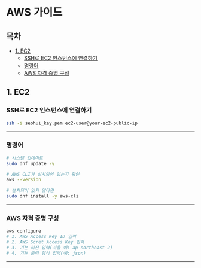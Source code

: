 # AWS 가이드

## 목차

- [1. EC2](#1-EC2)
  - [SSH로 EC2 인스턴스에 연결하기](#SSH로-EC2-인스턴스에-연결하기)
  - [명령어](#명령어)
  - [AWS 자격 증명 구성](#AWS-자격-증명-구성)


## 1. EC2

### SSH로 EC2 인스턴스에 연결하기

```bash
ssh -i seohui_key.pem ec2-user@your-ec2-public-ip
```

---

### 명령어 

```bash
# 시스템 업데이트
sudo dnf update -y

# AWS CLI가 설치되어 있는지 확인
aws --version

# 설치되어 있지 않다면
sudo dnf install -y aws-cli
```

---

### AWS 자격 증명 구성

```bash
aws configure
# 1. AWS Access Key ID 입력
# 2. AWS Scret Access Key 입력
# 3. 기본 리전 입력(서울 예: ap-northeast-2)
# 4. 기본 출력 형식 입력(예: json)
```

---
